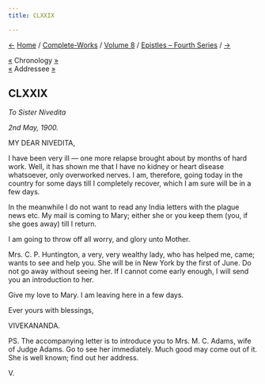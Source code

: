 ```yaml
---
title: CLXXIX

---
```

<div>

[←](178_mary.htm) [Home](../../../index.htm) /
[Complete-Works](../../complete_works.htm) / [Volume
8](../volume_8_contents.htm) / [Epistles – Fourth
Series](epistles_fourth_series_contents.htm) / [→](180_nivedita.htm)

  

[«](../../volume_7/epistles_third_series/52_aunt_roxy.htm) Chronology
[»](../../volume_9/letters_fifth_series/166_margot.htm)  
[«](171_margot.htm) Addressee
[»](../../volume_9/letters_fifth_series/166_margot.htm)

## CLXXIX

*To Sister Nivedita*

*2nd May, 1900.*

MY DEAR NIVEDITA,

I have been very ill — one more relapse brought about by months of hard
work. Well, it has shown me that I have no kidney or heart disease
whatsoever, only overworked nerves. I am, therefore, going today in the
country for some days till I completely recover, which I am sure will be
in a few days.

In the meanwhile I do not want to read any India letters with the plague
news etc. My mail is coming to Mary; either she or you keep them (you,
if she goes away) till I return.

I am going to throw off all worry, and glory unto Mother.

Mrs. C. P. Huntington, a very, very wealthy lady, who has helped me,
came; wants to see and help you. She will be in New York by the first of
June. Do not go away without seeing her. If I cannot come early enough,
I will send you an introduction to her.

Give my love to Mary. I am leaving here in a few days.

Ever yours with blessings,

VIVEKANANDA.

PS. The accompanying letter is to introduce you to Mrs. M. C. Adams,
wife of Judge Adams. Go to see her immediately. Much good may come out
of it. She is well known; find out her address.

V.

</div>
